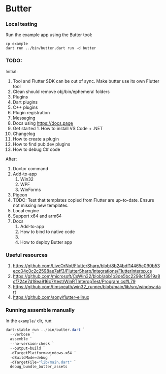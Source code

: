 # Butter

### Local testing

Run the example app using the Butter tool:

```
cp example
dart run ../bin/butter.dart run -d butter
```

### TODO:

Initial:
1. Tool and Flutter SDK can be out of sync. Make butter use its own Flutter tool
1. Clean should remove obj/bin/ephemeral folders
1. Plugins
  1. Dart plugins
  1. C++ plugins
  1. Plugin registration
  1. Messaging
1. Docs using https://docs.page
  1. Get started
    1. How to install VS Code + .NET
  1. Changelog
  1. How to create a plugin
  1. How to find pub.dev plugins
  1. How to debug C# code


After:
1. Doctor command
1. Add-to-app
    1. Win32
    1. WPF
    1. WinForms
1. Pigeon
1. TODO: Test that templates copied from Flutter are up-to-date. Ensure not missing new templates.
1. Local engine
1. Support x64 and arm64
1. Docs
    1. Add-to-app
    1. How to bind to native code
    1. 
    1. How to deploy Butter app

### Useful resources

1. https://github.com/LiveOrNot/FlutterSharp/blob/8b24bdf14465c090b53ecc04c0c2c2598ae7aff3/FlutterSharp/Integrations/FlutterInterop.cs
2. https://github.com/microsoft/CsWin32/blob/abb1b3de5bc2298cf3919a8cf724e7d18ea916c7/test/WinRTInteropTest/Program.cs#L79
3. https://github.com/timsneath/win32_runner/blob/main/lib/src/window.dart
4. https://github.com/sony/flutter-elinux

### Running assemble manually

In the `example/` dir, run:

```ps1
dart-stable run ../bin/butter.dart `
  --verbose `
  assemble `
  --no-version-check `
  --output=build `
  -dTargetPlatform=windows-x64 `
  -dBuildMode=debug `
  -dTargetFile="lib/main.dart" `
  debug_bundle_butter_assets
```
